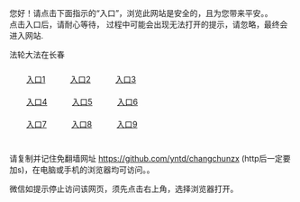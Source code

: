 您好！请点击下面指示的“入口”，浏览此网站是安全的，且为您带来平安。。 <br/>
点击入口后，请耐心等待， 过程中可能会出现无法打开的提示，请忽略，最终会进入网站. </br>

法轮大法在长春<br/>
<div style="padding:10px"><a style="margin:20px" target="_blank" href="https://d21v9tujvisqlh.cloudfront.net/2Qpsp?refwrb" id="ccLink1" rel="nofollow">入口1</a> <a target="_blank" style="margin:20px" href="https://d3qxd7svqv5av4.cloudfront.net/2Qpsp?gudgimwy" id="ccLink2" rel="nofollow">入口2</a> <a style="margin:20px" target="_blank" href="https://d1s3qkbsbpfva7.cloudfront.net/2Qpsp?geoqije" id="ccLink3" rel="nofollow">入口3</a></div>

<div style="padding:10px" ><a style="margin:20px" target="_blank" href="https://d21v9tujvisqlh.cloudfront.net/2Qpsp?refwrb" id="ccLink4" rel="nofollow">入口4</a> <a style="margin:20px" href="https://d3qxd7svqv5av4.cloudfront.net/2Qpsp?gudgimwy" target="_blank" id="ccLink5" rel="nofollow">入口5</a> <a style="margin:20px" href="https://d1s3qkbsbpfva7.cloudfront.net/2Qpsp?geoqije" target="_blank" id="ccLink6" rel="nofollow">入口6</a></div>

<div style="padding:10px"><a style="margin:20px" target="_blank" href="https://d21v9tujvisqlh.cloudfront.net/2Qpsp?refwrb" id="ccLink7" rel="nofollow">入口7</a> <a style="margin:20px" href="https://d3qxd7svqv5av4.cloudfront.net/2Qpsp?gudgimwy" target="_blank" id="ccLink8" rel="nofollow">入口8</a> <a style="margin:20px" target="_blank" href="https://d1s3qkbsbpfva7.cloudfront.net/2Qpsp?geoqije" id="ccLink9" rel="nofollow">入口9</a></div>

<br/>



请复制并记住免翻墙网址 https://github.com/yntd/changchunzx (http后一定要加s)，在电脑或手机的浏览器均可访问。。<br/>

微信如提示停止访问该网页，须先点击右上角，选择浏览器打开。
